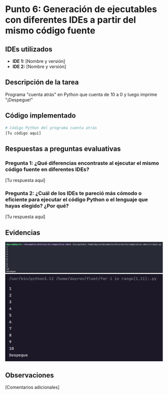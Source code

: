# Punto 6: Generación de ejecutables con diferentes IDEs a partir del mismo código fuente

## IDEs utilizados
- **IDE 1:** [Nombre y versión]
- **IDE 2:** [Nombre y versión]

## Descripción de la tarea
Programa "cuenta atrás" en Python que cuenta de 10 a 0 y luego imprime "¡Despegue!"

## Código implementado

```python
# Código Python del programa cuenta atrás
[Tu código aquí]
```

## Respuestas a preguntas evaluativas

### Pregunta 1: ¿Qué diferencias encontraste al ejecutar el mismo código fuente en diferentes IDEs?
[Tu respuesta aquí]

### Pregunta 2: ¿Cuál de los IDEs te pareció más cómodo o eficiente para ejecutar el código Python o el lenguaje que hayas elegido? ¿Por qué?
[Tu respuesta aquí]

## Evidencias
![Ejecución en IDE 1](capturas/punto6_ide1_ejecucion.png)
![Ejecución en IDE 2](capturas/punto6_ide2_ejecucion.png)

## Observaciones
[Comentarios adicionales]
